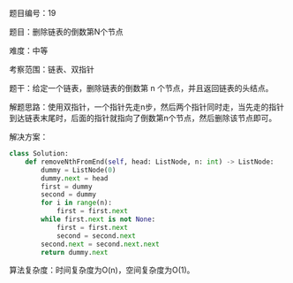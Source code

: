 题目编号：19

题目：删除链表的倒数第N个节点

难度：中等

考察范围：链表、双指针

题干：给定一个链表，删除链表的倒数第 n 个节点，并且返回链表的头结点。

解题思路：使用双指针，一个指针先走n步，然后两个指针同时走，当先走的指针到达链表末尾时，后面的指针就指向了倒数第n个节点，然后删除该节点即可。

解决方案：

```python
class Solution:
    def removeNthFromEnd(self, head: ListNode, n: int) -> ListNode:
        dummy = ListNode(0)
        dummy.next = head
        first = dummy
        second = dummy
        for i in range(n):
            first = first.next
        while first.next is not None:
            first = first.next
            second = second.next
        second.next = second.next.next
        return dummy.next
```

算法复杂度：时间复杂度为O(n)，空间复杂度为O(1)。